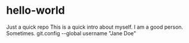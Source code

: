 # hello-world
Just a quick repo
This is a quick intro about myself.
I am a good person.  Sometimes.
git.config --global username "Jane Doe"
